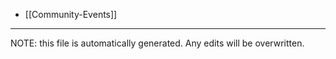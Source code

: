 * [[Community-Events]]


*****
NOTE: this file is automatically generated. Any edits will be overwritten.
